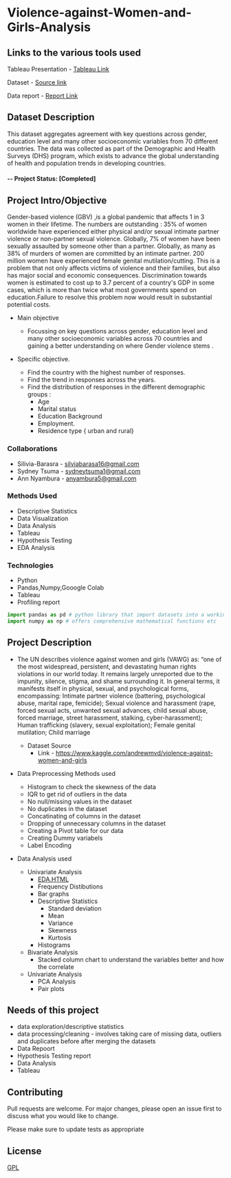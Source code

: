 # Violence-against-Women-and-Girls-Analysis

## Links to the various tools used 

Tableau Presentation -  [Tableau Link](https://public.tableau.com/views/VisulisationsRegradingagreementwithkeyquestionsacrossgendereducationlevelandmanyothersocioeconomicvariablesfrom70differentcountries/Overtimeaverageacrosstheworld2000-2018?:language=en&:display_count=y&:origin=viz_share_link)

Dataset - [Source link](https://www.kaggle.com/andrewmvd/violence-against-women-and-girls)

Data report - [Report Link](https://docs.google.com/document/d/158OyMtpdP_MGRnWsktfI1av5K7Z99L8oGWL1JbBt0ds/edit?usp=sharing)

## Dataset Description

This dataset aggregates agreement with key questions across gender, education level and many other socioeconomic variables from 70 different countries.
The data was collected as part of the Demographic and Health Surveys (DHS) program, which exists to advance the global understanding of health and population trends in developing countries.

#### -- Project Status: [Completed]

## Project Intro/Objective

Gender-based violence (GBV) ,is a global pandemic that affects 1 in 3 women in their lifetime.
The numbers are outstanding :
35% of women worldwide have experienced either physical and/or sexual intimate partner violence or non-partner sexual violence.
Globally, 7% of women have been sexually assaulted by someone other than a partner.
Globally, as many as 38% of murders of women are committed by an intimate partner.
200 million women have experienced female genital mutilation/cutting.
This is a problem that not only affects victims of violence and their families, but also has major social and economic consequences. Discrimination towards women is estimated to cost up to 3.7 percent of a country's GDP in some cases, which is more than twice what most governments spend on education.Failure to resolve this problem now would result in substantial potential costs. 

* Main objective
    * Focussing on key questions across gender, education level and many other socioeconomic variables across 70 countries and gaining a better understanding on where Gender violence stems .

* Specific objective.
   * Find the country with the highest number of responses.
   * Find the trend in responses across the years.
   * Find the distribution of responses in the different demographic groups :
       * Age 
       * Marital status
       * Education Background
       * Employment. 
       * Residence type { urban and rural}



### Collaborations
* Silivia-Barasra - silviabarasa16@gmail.com
* Sydney Tsuma - sydneytsuma1@gmail.com
* Ann Nyambura - anyambura5@gmail.com

### Methods Used
* Descriptive Statistics
* Data Visualization
* Data Analysis
* Tableau
* Hypothesis Testing
* EDA Analysis

### Technologies
* Python
* Pandas,Numpy,Gooogle Colab
* Tableau
* Profiling report

```python
import pandas as pd # python library that import datasets into a working env and does so much more such as helping in cleaning datasets etc
import numpy as np # offers comprehensive mathematical functions etc
```

## Project Description
 * The UN describes violence against women and girls (VAWG) as: “one of the most widespread, persistent, and devastating human rights violations in our world today. It remains largely unreported due to the impunity, silence, stigma, and shame surrounding it.
In general terms, it manifests itself in physical, sexual, and psychological forms, encompassing:
Intimate partner violence (battering, psychological abuse, marital rape, femicide);
Sexual violence and harassment (rape, forced sexual acts, unwanted sexual advances, child sexual abuse, forced marriage, street harassment, stalking, cyber-harassment);
Human trafficking (slavery, sexual exploitation);
Female genital mutilation;
Child marriage

   * Dataset Source 
     * Link - https://www.kaggle.com/andrewmvd/violence-against-women-and-girls

  * Data Preprocessing Methods used
    *  Histogram to check the skewness of the data
    *  IQR to get rid of outliers in the data
    *  No null/missing values in the dataset 
    *  No duplicates in the dataset
    *  Concatinating of columns in the dataset
    *  Dropping of unnecessary columns in the dataset
    *  Creating a Pivot table for our data
    *  Creating Dummy variabels
    *  Label  Encoding 

   * Data Analysis used
      * Univariate Analysis 
          * [EDA.HTML](https://github.com/Raphael-Blaize/Financial-inclusion-in-Africa-Kenya-Rwanda-Tanzania-and-Uganda-/blob/main/output%20(1).html)
          * Frequency Distibutions
          * Bar graphs
          * Descriptive Statistics
              * Standard deviation
              * Mean
              * Variance
              * Skewness
              * Kurtosis
          * Histograms
       * Bivariate Analysis
           * Stacked column chart to understand the variables better and how the correlate
       * Univariate Analysis 
           * PCA Analysis
           * Pair plots
   
## Needs of this project
- data exploration/descriptive statistics
- data processing/cleaning - involves taking care of missing data, outliers and duplicates before after merging the datasets
- Data Repoort 
- Hypothesis Testing report 
- Data Analysis 
- Tableau 

## Contributing
Pull requests are welcome. For major changes, please open an issue first to discuss what you would like to change.

Please make sure to update tests as appropriate

## License
[GPL](https://www.gnu.org/licenses/gpl-3.0.en.html)
